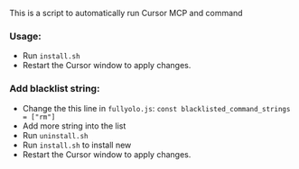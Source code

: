 This is a script to automatically run Cursor MCP and command

### Usage:
- Run `install.sh`
- Restart the Cursor window to apply changes.

### Add blacklist string:
- Change the this line in `fullyolo.js`: `const blacklisted_command_strings = ["rm"]`
- Add more string into the list
- Run `uninstall.sh`
- Run `install.sh` to install new
- Restart the Cursor window to apply changes.